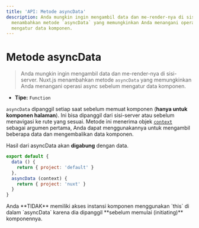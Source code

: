 ```yaml
---
title: 'API: Metode asyncData'
description: Anda mungkin ingin mengambil data dan me-render-nya di sisi-server. Nuxt.js
  menambahkan metode `asyncData` yang memungkinkan Anda menangani operasi async sebelum
  mengatur data komponen.
---
```


# Metode asyncData

> Anda mungkin ingin mengambil data dan me-render-nya di sisi-server. Nuxt.js menambahkan metode `asyncData` yang memungkinkan Anda menangani operasi async sebelum mengatur data komponen.

- **Tipe:** `Function`

`asyncData` dipanggil setiap saat sebelum memuat komponen (**hanya untuk komponen halaman**). Ini bisa dipanggil dari sisi-server atau sebelum menavigasi ke rute yang sesuai. Metode ini menerima objek [`context`](/api/context) sebagai argumen pertama, Anda dapat menggunakannya untuk mengambil beberapa data dan mengembalikan data komponen.

Hasil dari asyncData akan **digabung** dengan data.

```js
export default {
  data () {
    return { project: 'default' }
  },
  asyncData (context) {
    return { project: 'nuxt' }
  }
}
```

<div class="Alert Alert--orange">Anda **TIDAK** memiliki akses instansi komponen menggunakan `this` di dalam `asyncData` karena dia dipanggil **sebelum memulai (initiating)** komponennya.</div>
